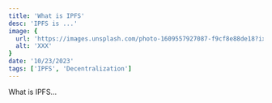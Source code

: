 ```yaml
---
title: 'What is IPFS'
desc: 'IPFS is ...'
image: {
  url: 'https://images.unsplash.com/photo-1609557927087-f9cf8e88de18?ixlib=rb-4.0.3&ixid=MnwxMjA3fDB8MHxwaG90by1wYWdlfHx8fGVufDB8fHx8&auto=format&fit=crop&w=1740&q=80',
  alt: 'XXX'
}
date: '10/23/2023'
tags: ['IPFS', 'Decentralization']
---
```


What is IPFS...
